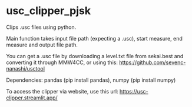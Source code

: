 # usc_clipper_pjsk
Clips .usc files using python.

Main function takes input file path (expecting a .usc), start measure, end measure and output file path.

You can get a .usc file by downloading a level.txt file from sekai.best and converting it through MMW4CC, or using this: https://github.com/sevenc-nanashi/usctool

Dependencies: pandas (pip install pandas), numpy (pip install numpy)

To access the clipper via website, use this url: https://usc-clipper.streamlit.app/
